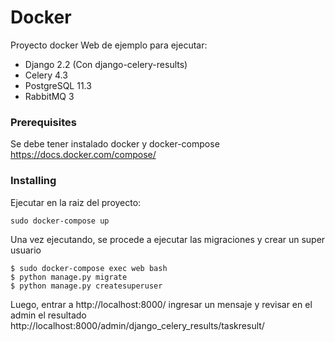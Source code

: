 # Docker

Proyecto docker Web de ejemplo para ejecutar: 
  - Django 2.2 (Con django-celery-results)
  - Celery 4.3
  - PostgreSQL 11.3
  - RabbitMQ 3


### Prerequisites

Se debe tener instalado docker y docker-compose https://docs.docker.com/compose/


### Installing

Ejecutar en la raiz del proyecto:

```
sudo docker-compose up
```

Una vez ejecutando, se procede a ejecutar las migraciones y crear un super usuario

```
$ sudo docker-compose exec web bash
$ python manage.py migrate
$ python manage.py createsuperuser
```

Luego, entrar a http://localhost:8000/ ingresar un mensaje y revisar en el admin el resultado http://localhost:8000/admin/django_celery_results/taskresult/
